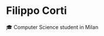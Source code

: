 Filippo Corti
=====================================================================================================================================

🎓 Computer Science student in Milan
